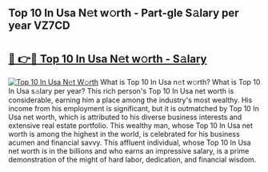 ## Top 10 In Usa N𝚎t w𝚘rth - Part-gle S𝚊lary per year VZ7CD

# <h2><a href="http://gc18or5.nevu.top/?p=Top+10+In+Usa">🔗 👉🔴 Top 10 In Usa N𝚎t w𝚘rth - S𝚊lary</a></h2>

[![Top 10 In Usa N𝚎t W𝚘rth](https://i.imgur.com/Oavwk0R.jpeg)](http://gc18or5.nevu.top/?p=Top+10+In+Usa)
What is Top 10 In Usa n𝚎t w𝚘rth? What is Top 10 In Usa s𝚊lary per year?
This rich person's Top 10 In Usa net worth is considerable, earning him a place among the industry's most wealthy. His income from his employment is significant, but it is outmatched by Top 10 In Usa net worth, which is attributed to his diverse business interests and extensive real estate portfolio. This wealthy man, whose Top 10 In Usa net worth is among the highest in the world, is celebrated for his business acumen and financial savvy. This affluent individual, whose Top 10 In Usa net worth is in the billions and who earns an impressive salary, is a prime demonstration of the might of hard labor, dedication, and financial wisdom.
